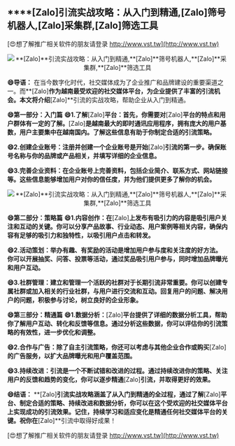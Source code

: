 ## ****[Zalo]**引流实战攻略：从入门到精通,**[Zalo]**筛号机器人,**[Zalo]**采集群,**[Zalo]**筛选工具**

[😍想了解推广相关软件的朋友请登录 http://www.vst.tw](http://www.vst.tw)

 <center><img src="https://vst.tw/MP4/tuiguang/png/6.png" alt="**[Zalo]**引流实战攻略：从入门到精通,**[Zalo]**筛号机器人,**[Zalo]**采集群,**[Zalo]**筛选工具"></center>

**😄导语：**
在当今数字化时代，社交媒体成为了企业推广和品牌建设的重要渠道之一。而**[Zalo]**作为越南最受欢迎的社交媒体平台，为企业提供了丰富的引流机会。本文将介绍**[Zalo]**引流的实战攻略，帮助企业从入门到精通。

**😄第一部分：入门篇**
**😄1.了解**[Zalo]**平台：首先，你需要对**[Zalo]**平台的特点和用户群体有一定的了解。**[Zalo]**是越南最大的即时通讯应用程序，拥有庞大的用户基数，用户主要集中在越南国内。了解这些信息有助于你制定合适的引流策略。**

**😄2.创建企业账号：注册并创建一个企业账号是开始**[Zalo]**引流的第一步。确保账号名称与你的品牌或产品相关，并填写详细的企业信息。**

**😄3.完善企业资料：在企业账号上完善资料，包括企业简介、联系方式、网站链接等。这些信息能够增加用户对你的信任度，并为他们提供更多了解你的机会。**

 <center><img src="https://vst.tw/MP4/tuiguang/png/4.png" alt="**[Zalo]**引流实战攻略：从入门到精通,**[Zalo]**筛号机器人,**[Zalo]**采集群,**[Zalo]**筛选工具"></center>

**😄第二部分：策略篇**
**😄1.内容创作：在**[Zalo]**上发布有吸引力的内容是吸引用户关注和互动的关键。你可以分享产品故事、行业动态、用户案例等相关内容，确保内容有足够的吸引力和独特性，以吸引用户点击和转发。**

**😄2.活动策划：举办有趣、有奖励的活动是增加用户参与度和关注度的好方法。你可以开展抽奖、问答、投票等活动，通过奖品吸引用户参与，同时增加品牌曝光和用户互动。**

**😄3.社群管理：建立和管理一个活跃的社群对于长期引流非常重要。你可以创建专属社群或加入相关的行业社群，与用户进行交流和互动。回复用户的问题、解决用户的问题，积极参与讨论，树立良好的企业形象。**

**😄第三部分：精通篇**
**😄1.数据分析：**[Zalo]**平台提供了详细的数据分析工具，帮助你了解用户互动、转化和反馈等信息。通过分析这些数据，你可以评估你的引流策略的有效性，进一步优化和调整。**

**😄2.合作与广告：除了自主引流策略，你还可以考虑与其他企业合作或购买**[Zalo]**的广告服务，以扩大品牌曝光和用户覆盖范围。**

**😄3.持续改进：引流是一个不断试错和改进的过程。通过持续改进你的策略、关注用户的反馈和趋势的变化，你可以逐步精通**[Zalo]**引流，并取得更好的效果。**

**😄结语：**
**[Zalo]**引流实战攻略涵盖了从入门到精通的全过程，通过了解**[Zalo]**平台、制定合适的策略、持续改进和数据分析，你可以在这个受欢迎的社交媒体平台上实现成功的引流效果。记住，持续学习和适应变化是精通任何社交媒体平台的关键。祝你在**[Zalo]**引流中取得好成果！

[😍想了解推广相关软件的朋友请登录 http://www.vst.tw](http://www.vst.tw)



